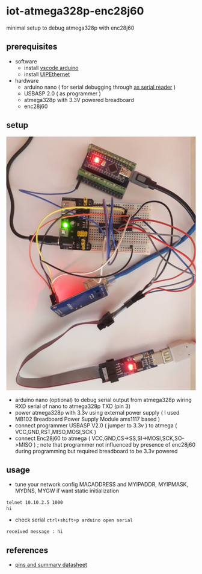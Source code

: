 # iot-atmega328p-enc28j60

minimal setup to debug atmega328p with enc28j60

## prerequisites

- software
  - install [vscode arduino](https://github.com/devel0/knowledge/blob/master/arduino/vscode-arduino.md)
  - install [UIPEthernet](https://github.com/UIPEthernet/UIPEthernet)
- hardware
  - arduino nano ( for serial debugging through [as serial reader](https://github.com/devel0/iot-arduino-nano-as-serial-reader) )
  - USBASP 2.0 ( as programmer )
  - atmega328p with 3.3V powered breadboard
  - enc28j60

## setup

![img](doc/setup.jpg)

- arduino nano (optional) to debug serial output from atmega328p wiring RXD serial of nano to atmega328p TXD (pin 3)
- power atmega328p with 3.3v using external power supply ( I used MB102 Breadboard Power Supply Module ams1117 based )
- connect programmer USBASP V2.0 ( jumper to 3.3v ) to atmega ( VCC,GND,RST,MISO,MOSI,SCK )
- connect Enc28j60 to atmega ( VCC,GND,CS->SS,SI->MOSI,SCK,SO->MISO ) ; note that programmer not influenced by presence of enc28j60 during programming but required breadboard to be 3.3v powered

## usage

- tune your network config MACADDRESS and MYIPADDR, MYIPMASK, MYDNS, MYGW if want static initialization

```
telnet 10.10.2.5 1000
hi
```

- check serial `ctrl+shift+p arduino open serial`

```
received message : hi
```

## references

- [pins and summary datasheet](http://ww1.microchip.com/downloads/en/DeviceDoc/Atmel-42735-8-bit-AVR-Microcontroller-ATmega328-328P_Summary.pdf)
